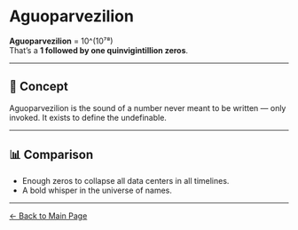 # Aguoparvezilion

**Aguoparvezilion** = 10^(10⁷⁸)  
That’s a **1 followed by one quinvigintillion zeros**.

---

## 🧠 Concept

Aguoparvezilion is the sound of a number never meant to be written — only invoked. It exists to define the undefinable.

---

## 📊 Comparison

- Enough zeros to collapse all data centers in all timelines.
- A bold whisper in the universe of names.

---

[← Back to Main Page](./)

